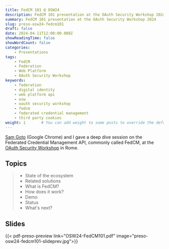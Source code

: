```yaml
---
title: FedCM 101 @ OSW24
description: FedCM 101 presentation at the OAuth Security Workshop 2024
summary: FedCM 101 presentation at the OAuth Security Workshop 2024
slug: preso-osw24-fedcm101
draft: false
date: 2024-04-11T12:00:00.000Z
showReadingTime: false
showWordCount: false
categories:
    - Presentations
tags:
    - FedCM
    - Federation
    - Web Platform
    - OAuth Security Workshop
keywords: 
    - federation
    - digital identity
    - web platform api
    - osw
    - oauth security workshop
    - fedcm
    - federated credential management
    - third party cookies
weight: 1       # You can add weight to some posts to override the default sorting (date descending)
---
```


[Sam Goto](https://code.sgo.to/) (Google Chrome) and I gave a deep dive session on the Federated Credential Management API, commonly called FedCM, at the [OAuth Security Workshop](https://oauth.secworkshop.events/osw2024) in Rome.

## Topics

> - State of the ecosystem
> - Related solutions
> - What is FedCM?
> - How does it work?
> - Demo
> - Status
> - What's next?

## Slides

{{< pdf-preso-preview link="OSW24-FedCM101.pdf" image="preso-osw24-fedcm101-slideprev.jpg">}}

